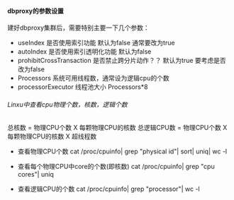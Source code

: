 #### dbproxy的参数设置

建好dbproxy集群后，需要特别主要一下几个参数：

* useIndex                        是否使用索引功能 默认为false    通常要改为true
* autoIndex                       是否使用索引透明化功能 默认为false  
* prohibitCrossTransaction  是否禁止跨分片动作？？ 默认为true      要考虑是否改为false
* Processors                系统可用线程数，通常设为逻辑cpu的个数
* processorExecutor         线程池大小 Processors\*8 

###### Linxu中查看cpu物理个数，核数，逻辑个数
总核数 = 物理CPU个数 X 每颗物理CPU的核数 
总逻辑CPU数 = 物理CPU个数 X 每颗物理CPU的核数 X 超线程数

* 查看物理CPU个数
cat /proc/cpuinfo| grep "physical id"| sort| uniq| wc -l

* 查看每个物理CPU中core的个数(即核数)
cat /proc/cpuinfo| grep "cpu cores"| uniq

* 查看逻辑CPU的个数
cat /proc/cpuinfo| grep "processor"| wc -l

